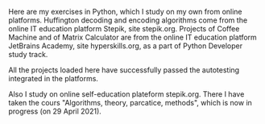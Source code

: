 Here are my exercises in Python, which I study on my own from online platforms.
Huffington decoding and encoding algorithms come from the online IT education platform Stepik, site stepik.org.
Projects of Coffee Machine and of Matrix Calculator are from the online IT education platform JetBrains Academy, site hyperskills.org, as a part of Python Developer study track.

All the projects loaded here have successfully passed the autotesting integrated in the platforms.

Also I study on online self-education plateform stepik.org. There I have taken the cours "Algorithms, theory, parcatice, methods", which is now in progress (on 29 April 2021).
